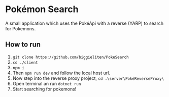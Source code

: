 # Pokémon Search

A small application which uses the PokéApi with a reverse (YARP) to search for Pokemons.

## How to run

1. `git clone https://github.com/biggieliten/PokeSearch`
2. `cd ./client`
3. `npm i`
4. Then `npm run dev` and follow the local host url.
5. Now step into the reverse proxy project, `cd .\server\PokéReverseProxy\`
6. Open terminal an run `dotnet run`
7. Start searching for pokemons!
